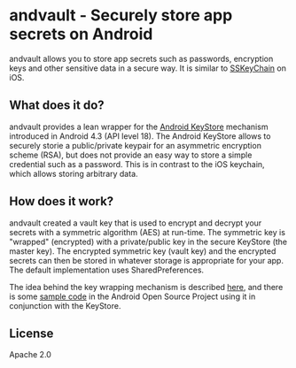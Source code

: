 # andvault - Securely store app secrets on Android
andvault allows you to store app secrets such as passwords, encryption keys and other sensitive data in a secure way. It is similar to [SSKeyChain](https://github.com/soffes/sskeychain) on iOS.

## What does it do?
andvault provides a lean wrapper for the [Android KeyStore](http://developer.android.com/training/articles/keystore.html) mechanism introduced in Android 4.3 (API level 18). The Android KeyStore allows to securely storie a public/private keypair for an asymmetric encryption scheme (RSA), but does not provide an easy way to store a simple credential such as a password. This is in contrast to the iOS keychain, which allows storing arbitrary data.

## How does it work?
andvault created a vault key that is used to encrypt and decrypt your secrets with a symmetric algorithm (AES) at run-time. The symmetric key is "wrapped" (encrypted) with a private/public key in the secure KeyStore (the master key). The encrypted symmetric key (vault key) and the encrypted secrets can then be stored in whatever storage is appropriate for your app. The default implementation uses SharedPreferences.

The idea behind the key wrapping mechanism is described [here](http://en.wikipedia.org/wiki/Key_Wrap"), and there is some [sample code](https://android.googlesource.com/platform/development/+/master/samples/Vault/src/com/example/android/vault?autodive=0%2F) in the Android Open Source Project using it in conjunction with the KeyStore.

## License
Apache 2.0
